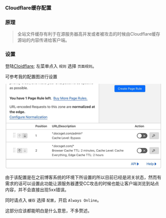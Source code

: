### Cloudflare缓存配置

### 原理
> 全站文件缓存有利于在源服务器高并发或者被攻击的时候由Cloudflare缓存源站的内容传递给客户端。

### 设置
登陆[Cloidflare](https://www.cloudflare.com); 左菜单点入 `规则` 选择 `页面规则`。

可参考我的配置图进行设置

![cloudflare-cache](https://raw.githubusercontent.com/mytom1998/docsget/master/usr/uploads/img/cache.png)

由于该配置是在之前博客系统的环境下所设置的所以目前已经是闭关状态，然而有需求的话可以设置此功能让源服务器遭受CC攻击的时候也能让客户端浏览到站点内容，并不会直接出现5xx错误。

同时请点入 `缓存` 选择 `配置`，开启 `Always Online`。


这部分应该都能明白是什么意思，不多赘述。
